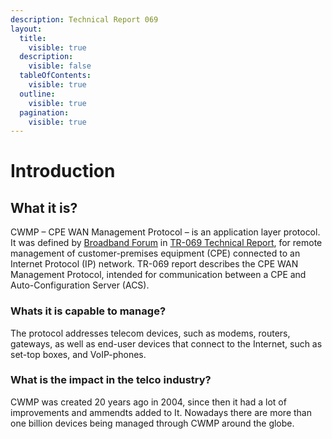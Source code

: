 ```yaml
---
description: Technical Report 069
layout:
  title:
    visible: true
  description:
    visible: false
  tableOfContents:
    visible: true
  outline:
    visible: true
  pagination:
    visible: true
---
```


# Introduction

## What it is?

CWMP – CPE WAN Management Protocol – is an application layer protocol. It was defined by [Broadband Forum](https://www.broadband-forum.org/) in [TR-069 Technical Report](https://www.broadband-forum.org/pdfs/tr-069-1-6-1.pdf), for remote management of customer-premises equipment (CPE) connected to an Internet Protocol (IP) network. TR-069 report describes the CPE WAN Management Protocol, intended for communication between a CPE and Auto-Configuration Server (ACS).&#x20;

### Whats it is capable to manage?

The protocol addresses telecom devices, such as modems, routers, gateways, as well as end-user devices that connect to the Internet, such as set-top boxes, and VoIP-phones.&#x20;

### What is the impact in the telco industry?

CWMP was created 20 years ago in 2004, since then it had a lot of improvements and ammendts added to It. Nowadays there are more than one billion devices being managed through CWMP around the globe.

